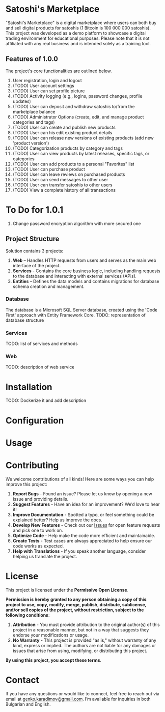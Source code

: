 # Satoshi's Marketplace
"Satoshi's Marketplace" is a digital marketplace where users can both buy and sell digital products for satoshis (1 Bitcoin is 100 000 000 satoshis). This project was developed as a demo platform to showcase a digital trading environment for educational purposes. Please note that it is not affiliated with any real business and is intended solely as a training tool.

## Features of 1.0.0
The project's core functionalities are outlined below.
 1. User registration, login and logout
 2. (TODO) User account settings
 3. (TODO) User can set profile picture
 4. (TODO) Activity logging (e.g., logins, password changes, profile updates)
 5. (TODO) User can deposit and withdraw satoshis to/from the marketplace balance
 6. (TODO) Administrator Options (create, edit, and manage product categories and tags)
 7. (TODO) User can create and publish new products
 8. (TODO) User can his edit existing product details
 9. (TODO) User can release new versions of existing products (add new 'product version')
 10. (TODO) Categorization products by category and tags
 12. (TODO) User can view products by latest releases, specific tags, or categories
 13. (TODO) User can add products to a personal "Favorites" list
 14. (TODO) User can purchase product
 15. (TODO) User can leave reviews on purchased products
 16. (TODO) User can send messages to other user
 17. (TODO) User can transfer satoshis to other users
 18. (TODO) View a complete history of all transactions

 # To Do for 1.0.1
 1. Change password encryption algorithm with more secured one

## Project Structure
Solution contains 3 projects:
1. **Web** – Handles HTTP requests from users and serves as the main web interface of the project.
2. **Services** - Contains the core business logic, including handling requests to the database and interacting with external services (APIs).
3. **Entities** – Defines the data models and contains migrations for database schema creation and management.

### Database
The database is a Microsoft SQL Server database, created using the 'Code First' approach with Entity Framework Core.
TODO: representation of database structure

### Services
TODO: list of services and methods

### Web
TODO: description of web service

# Installation
TODO: Dockerize it and add description 

# Configuration 

# Usage

# Contributing
We welcome contributions of all kinds! Here are some ways you can help improve this project: 
1. **Report Bugs** - Found an issue? Please let us know by opening a new issue and providing details. 
2. **Suggest Features** - Have an idea for an improvement? We’d love to hear it! 
3. **Improve Documentation** - Spotted a typo, or feel something could be explained better? Help us improve the docs. 
4. **Develop New Features** - Check out our [Issues](https://github.com/GenkoKaradimov/SatoshisMarketplace/issues) for open feature requests and pick one to work on. 
5. **Optimize Code** - Help make the code more efficient and maintainable. 
6. **Create Tests** - Test cases are always appreciated to help ensure our code works as expected. 
7. **Help with Translations** - If you speak another language, consider helping us translate the project. 

# License
This project is licensed under the **Permissive Open License**.

**Permission is hereby granted to any person obtaining a copy of this project to use, copy, modify, merge, publish, distribute, sublicense, and/or sell copies of the project, without restriction, subject to the following conditions:**

1.  **Attribution** - You must provide attribution to the original author(s) of this project in a reasonable manner, but not in a way that suggests they endorse your modifications or usage.
2.  **No Warranty** - This project is provided "as is," without warranty of any kind, express or implied. The authors are not liable for any damages or issues that arise from using, modifying, or distributing this project.

**By using this project, you accept these terms.**

# Contact
If you have any questions or would like to connect, feel free to reach out via email at genko.karadimov@gmail.com. I’m available for inquiries in both Bulgarian and English.